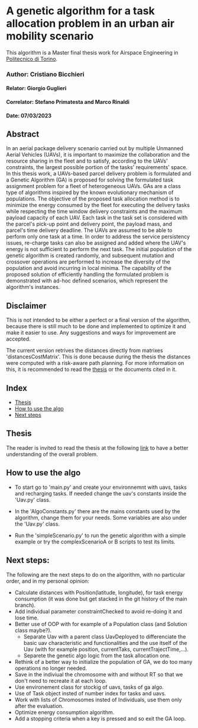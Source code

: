 # A genetic algorithm for a task allocation problem in an urban air mobility scenario
This algorithm is a Master final thesis work for Airspace Engineering in [Politecnico di Torino](https://www.polito.it/en).

### Author: Cristiano Bicchieri
#### Relator: Giorgio Guglieri
#### Correlator: Stefano Primatesta and Marco Rinaldi


#### Date: 07/03/2023


## Abstract
In an aerial package delivery scenario carried out by multiple Unmanned Aerial Vehicles (UAVs), it is important to maximize the collaboration and the resource sharing in the fleet and to satisfy, according to the UAVs' constraints, the largest possible portion of the tasks' requirements' space.
In this thesis work, a UAVs-based parcel delivery problem is formulated and a Genetic Algorithm (GA) is proposed for solving the formulated task assignment problem for a fleet of heterogeneous UAVs.
GAs are a class type of algorithms inspired by the known evolutionary mechanism of populations.
The objective of the proposed task allocation method is to minimize the energy consumed by the fleet for executing the delivery tasks while respecting the time window delivery constraints and the maximum payload capacity of each UAV.
Each task in the task set is considered with the parcel's pick-up point and delivery point, the payload mass, and parcel's time delivery deadline.
The UAVs are assumed to be able to perform only one task at a time. In order to address the service persistency issues, re-charge tasks can also be assigned and added where the UAV's energy is not sufficient to perform the next task.
The initial population of the genetic algorithm is created randomly, and subsequent mutation and crossover operations are performed to increase the diversity of the population and avoid incurring in local minima.
The capability of the proposed solution of efficiently handling the formulated problem is demonstrated with ad-hoc defined scenarios, which represent the algorithm's instances.

## Disclaimer
This is not intended to be either a perfect or a final version of the algorithm, because there is still much to be done and implemented to optimize it and make it easier to use.
Any suggestions and ways for improvement are accepted.

The current version retrives the distances directly from matrixes 'distancesCostMatrix'. This is done because during the thesis the distances were computed with a risk-aware path planning. For more information on this, it is recommended to read the [thesis](./Cristiano%20Bicchieri%20-%20A%20genetic%20algorithm%20for%20a%20task%20allocation%20problem%20in%20an%20urban%20air%20mobility%20scenario.pdf) or the documents cited in it.

## Index
- [Thesis](#thesis)
- [How to use the algo](#how-to-use-the-algo)
- [Next steps](#next-steps)

## Thesis
The reader is invited to read the thesis at the following [link](./Cristiano%20Bicchieri%20-%20A%20genetic%20algorithm%20for%20a%20task%20allocation%20problem%20in%20an%20urban%20air%20mobility%20scenario.pdf) to have a better understanding of the overall problem.

## How to use the algo
- To start go to 'main.py' and create your environnemnt with uavs, tasks and recharging tasks. If needed change the uav's constants inside the 'Uav.py' class.

- In the 'AlgoConstants.py' there are the mains constants used by the algorithm, change them for your needs. Some variables are also under the 'Uav.py' class.

- Run the 'simpleScenario.py' to run the genetic algorithm with a simple example or try the complexScenarioA or B scripts to test its limits.

## Next steps:
The following are the next steps to do on the algorithm, with no particular order, and in my personal opinion:

- Calculate distances with Position(latitude, longitude), for task energy consumption (it was done but get stacked in the git history of the main branch).
- Add individual parameter constraintChecked to avoid re-doing it and lose time.
- Better use of OOP with for example of a Population class (and Solution class maybe?).
    - Separate Uav with a parent class UavDeployed to differenciate the basic uav characteristic and functionalities and the use itself of the Uav (with for example position, currentTaks, currentTrajectTime,...).
    - Separete the genetic algo logic from the task allocation one.
- Rethink of a better way to initialize the population of GA, we do too many operations no longer needed.
- Save in the indiviual the chromosome with and without RT so that we don't need to recreate it at each loop.
- Use environement class for stockig of uavs, tasks of ga algo.
- Use of Task object insted of number index for tasks and uavs.
- Work with lists of Chromosomes insted of Individuals, use them only after the evaluation.
- Optimize energy consumption algorithm.
- Add a stopping criteria when a key is pressed and so exit the GA loop.

